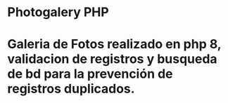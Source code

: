 <h1>Photogalery PHP<h1>

<p>
Galeria de Fotos realizado en php 8, validacion de registros y busqueda de bd para la prevención de registros duplicados.
</p>